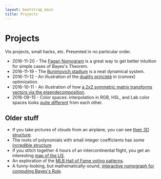 ```yaml
---
layout: bootstrap_main
title: Projects
---
```


# Projects

Vis projects, small hacks, etc. Presented in no particular order.

* 2016-11-20 - The [Fagan Nomogram](fagan_nomogram/) is a great way to get better
  intuition for simple cases of Bayes's Theorem.
* 2016-11-19 - The [Bunimovich stadium](bunimovich_stadium/) is a neat dynamical
  system.
* 2016-11-12 - An illustration of the
  [duality principle](/writing/data_science/duality.html) in (convex) optimization.
* 2016-10-11 - An illustration of how
  [a 2x2 symmetric matrix transforms vectors via the eigendecomposition](https://cscheid.net/courses/fal16/cs444/lectures/lecture15/eigenvectors.html).
* 2016-09-15 - Color spaces: interpolation in RGB, HSL, and Lab color spaces looks
  [quite different](/courses/fal16/cs444/demos/colorscale_visualizer)
  from each other.
  
  
## Older stuff

* If you take pictures of clouds from an airplane, you can see [their
  3D structure](http://cscheid.net/to/clouds.html).
* The roots of polynomials with small integer coefficients has some
  [incredible structure](http://cscheid.github.io/lux/demos/beauty_of_roots/beauty_of_roots.html)
* If you stitch together 4 hours of an intercontinental flight, you
  get an interesting [map of the US](/static/windowseat).
* An exploration of the
  [MLB Hall of Fame voting patterns](http://cscheid.net/static/mlb-hall-of-fame-voting/).
* A funny-looking, but mathematically-sound, [interactive nomograph for
  computing Bayes's Rule](http://www.sci.utah.edu/~cscheid/blog/20080420/f4.svg).
